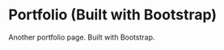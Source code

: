 Portfolio (Built with Bootstrap)
===========================================================

Another portfolio page. Built with Bootstrap.

